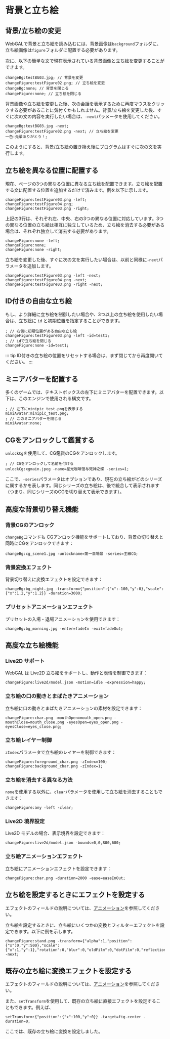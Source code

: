 # 背景と立ち絵

## 背景/立ち絵の変更

WebGALで背景と立ち絵を読み込むには、背景画像は`background`フォルダに、立ち絵画像は`figure`フォルダに配置する必要があります。

次に、以下の簡単な文で現在表示されている背景画像と立ち絵を変更することができます。

``` ws
changeBg:testBG03.jpg; // 背景を変更
changeFigure:testFigure02.png; // 立ち絵を変更
changeBg:none; // 背景を閉じる
changeFigure:none; // 立ち絵を閉じる
```

背景画像や立ち絵を変更した後、次の会話を表示するために再度マウスをクリックする必要があることに気付くかもしれません。背景/立ち絵を変更した後、すぐに次の文の内容を実行したい場合は、`-next`パラメータを使用してください。

``` ws
changeBg:testBG03.jpg -next;
changeFigure:testFigure02.png -next; // 立ち絵を変更
一色:先輩ありがとう！;
```

このようにすると、背景/立ち絵の置き換え後にプログラムはすぐに次の文を実行します。

## 立ち絵を異なる位置に配置する

現在、ページの3つの異なる位置に異なる立ち絵を配置できます。立ち絵を配置する文に配置する位置を追加するだけで済みます。例を以下に示します。

``` ws
changeFigure:testFigure03.png -left;
changeFigure:testFigure04.png;
changeFigure:testFigure03.png -right;
```

上記の3行は、それぞれ左、中央、右の3つの異なる位置に対応しています。3つの異なる位置の立ち絵は相互に独立しているため、立ち絵を消去する必要がある場合は、それぞれ独立して消去する必要があります。

``` ws
changeFigure:none -left;
changeFigure:none;
changeFigure:none -right;
```

立ち絵を変更した後、すぐに次の文を実行したい場合は、以前と同様に`-next`パラメータを追加します。

``` ws
changeFigure:testFigure03.png -left -next;
changeFigure:testFigure04.png -next;
changeFigure:testFigure03.png -right -next;
```

## ID付きの自由な立ち絵

もし、より詳細に立ち絵を制御したい場合や、3つ以上の立ち絵を使用したい場合は、立ち絵に `id` と初期位置を指定することができます。 

``` ws
; // 右側に初期位置がある自由な立ち絵
changeFigure:testFigure03.png -left -id=test1;
; // idで立ち絵を閉じる
changeFigure:none -id=test1;
```

::: tip
ID付きの立ち絵の位置をリセットする場合は、まず閉じてから再度開いてください。
:::

## ミニアバターを配置する

多くのゲームでは、テキストボックスの左下にミニアバターを配置できます。以下は、このエンジンで使用される構文です。

``` ws
; // 左下にminipic_test.pngを表示する
miniAvatar:minipic_test.png;
; // このミニアバターを閉じる
miniAvatar:none;
```

## CGをアンロックして鑑賞する

`unlockCg`を使用して、CG鑑賞のCGをアンロックします。

``` ws
; // CGをアンロックして名前を付ける
unlockCg:xgmain.jpeg -name=星光咖啡馆与死神之蝶 -series=1;
```

ここで、`-series`パラメータはオプションであり、現在の立ち絵がどのシリーズに属するかを表します。同じシリーズの立ち絵は、後で統合して表示されます（つまり、同じシリーズのCGを切り替えて表示できます）。

## 高度な背景切り替え機能

### 背景CGのアンロック

`changeBg`コマンドも CGアンロック機能をサポートしており、背景の切り替えと同時にCGをアンロックできます：

``` ws
changeBg:cg_scene1.jpg -unlockname=第一章場景 -series=主線CG;
```

### 背景変換エフェクト

背景切り替えに変換エフェクトを設定できます：

``` ws
changeBg:bg_night.jpg -transform={"position":{"x":-100,"y":0},"scale":{"x":1.2,"y":1.2}} -duration=3000;
```

### プリセットアニメーションエフェクト

プリセットの入場・退場アニメーションを使用できます：

``` ws
changeBg:bg_morning.jpg -enter=fadeIn -exit=fadeOut;
```

## 高度な立ち絵機能

### Live2D サポート

WebGAL は Live2D 立ち絵をサポートし、動作と表情を制御できます：

``` ws
changeFigure:live2d/model.json -motion=idle -expression=happy;
```

### 立ち絵の口の動きとまばたきアニメーション

立ち絵に口の動きとまばたきアニメーションの素材を設定できます：

``` ws
changeFigure:char.png -mouthOpen=mouth_open.png -mouthClose=mouth_close.png -eyesOpen=eyes_open.png -eyesClose=eyes_close.png;
```

### 立ち絵レイヤー制御

`zIndex`パラメータで立ち絵のレイヤーを制御できます：

``` ws
changeFigure:foreground_char.png -zIndex=100;
changeFigure:background_char.png -zIndex=1;
```

### 立ち絵を消去する異なる方法

`none`を使用する以外に、`clear`パラメータを使用して立ち絵を消去することもできます：

``` ws
changeFigure:any -left -clear;
```

### Live2D 境界設定

Live2D モデルの場合、表示境界を設定できます：

``` ws
changeFigure:live2d/model.json -bounds=0,0,800,600;
```

### 立ち絵アニメーションエフェクト

立ち絵にアニメーションエフェクトを設定できます：

``` ws
changeFigure:char.png -duration=2000 -ease=easeInOut;
```

## 立ち絵を設定するときにエフェクトを設定する

エフェクトのフィールドの説明については、[アニメーション](animation.md)を参照してください。

立ち絵を設定するときに、立ち絵にいくつかの変換とフィルターエフェクトを設定できます。以下に例を示します。

```
changeFigure:stand.png -transform={"alpha":1,"position":{"x":0,"y":500},"scale":{"x":1,"y":1},"rotation":0,"blur":0,"oldFilm":0,"dotFilm":0,"reflectionFilm":0,"glitchFilm":0,"rgbFilm":0,"godrayFilm":0} -next;
```

## 既存の立ち絵に変換エフェクトを設定する

エフェクトのフィールドの説明については、[アニメーション](animation.md)を参照してください。

また、`setTransform`を使用して、既存の立ち絵に直接エフェクトを設定することもできます。例えば、

```
setTransform:{"position":{"x":100,"y":0}} -target=fig-center -duration=0;
```

ここでは、既存の立ち絵に変換を設定しました。